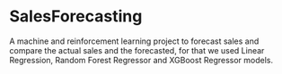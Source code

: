 # SalesForecasting
A machine and reinforcement learning project to forecast sales and compare the actual sales and the forecasted, for that we used Linear Regression, Random Forest Regressor and XGBoost Regressor models. 

